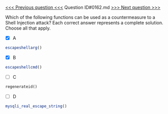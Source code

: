 [<<< Previous question <<<](0161.md)  Question ID#0162.md  [>>> Next question >>>](0163.md) 

Which of the following functions can be used as a countermeasure to a Shell Injection attack? Each correct answer represents a complete solution. Choose all that apply.

- [x] A
```php
escapeshellarg()
```

- [x] B
```php
escapeshellcmd()
```

- [ ] C
```php
regenerateid()
```

- [ ] D
```php
mysqli_real_escape_string()
```

